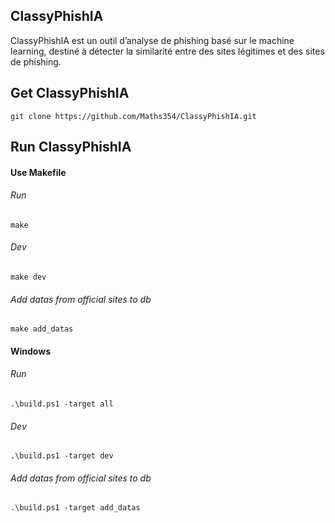 ## ClassyPhishIA

ClassyPhishIA est un outil d’analyse de phishing basé sur le machine learning, destiné à détecter la similarité entre des sites légitimes et des sites de phishing.

## Get ClassyPhishIA

```
git clone https://github.com/Maths354/ClassyPhishIA.git
```

## Run ClassyPhishIA

#### Use Makefile

###### Run 
```
make
```
###### Dev
```
make dev
```
###### Add datas from official sites to db

```
make add_datas
```

#### Windows
###### Run 
```
.\build.ps1 -target all
```
###### Dev
```
.\build.ps1 -target dev
```
###### Add datas from official sites to db

```
.\build.ps1 -target add_datas
```